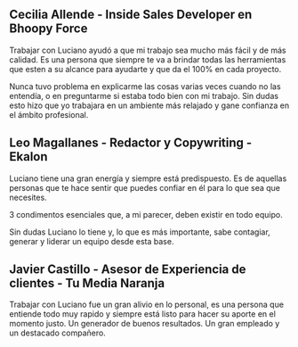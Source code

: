 ## Cecilia Allende - Inside Sales Developer en Bhoopy Force 

Trabajar con Luciano ayudó a que mi trabajo sea mucho más fácil y de más calidad. Es una persona que siempre te va a brindar todas las herramientas que esten a su alcance para ayudarte y que da el 100% en cada proyecto.

Nunca tuvo problema en explicarme las cosas varias veces cuando no las entendía, o en preguntarme si estaba todo bien con mi trabajo. Sin dudas esto hizo que yo trabajara en un ambiente más relajado y gane confianza en el ámbito profesional.

## Leo Magallanes - Redactor y Copywriting - Ekalon

Luciano tiene una gran energía y siempre está predispuesto. Es de aquellas personas que te hace sentir que puedes confiar en él para lo que sea que necesites. 

3 condimentos esenciales que, a mi parecer, deben existir en todo equipo.

Sin dudas Luciano lo tiene y, lo que es más importante, sabe contagiar, generar y liderar un equipo desde esta base.



## Javier Castillo - Asesor de Experiencia de clientes - Tu Media Naranja

Trabajar con Luciano fue un gran alivio en lo personal, es una persona que entiende todo muy rapido y siempre está listo para hacer su aporte en el momento justo. Un generador de buenos resultados. Un gran empleado y un destacado compañero.